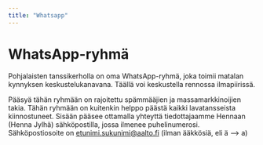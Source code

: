 ```yaml
---
title: "Whatsapp"
---
```

# WhatsApp-ryhmä

Pohjalaisten tanssikerholla on oma WhatsApp-ryhmä, joka toimii matalan kynnyksen keskustelukanavana. Täällä voi keskustella rennossa ilmapiirissä.

Pääsyä tähän ryhmään on rajoitettu spämmääjien ja massamarkkinoijien takia. Tähän ryhmään on kuitenkin helppo päästä kaikki lavatansseista kiinnostuneet. Sisään pääsee ottamalla yhteyttä tiedottajaamme Hennaan (Henna Jylhä) sähköpostilla, jossa ilmenee puhelinumerosi. Sähköpostiosoite on etunimi.sukunimi@aalto.fi (ilman ääkkösiä, eli ä --> a)
